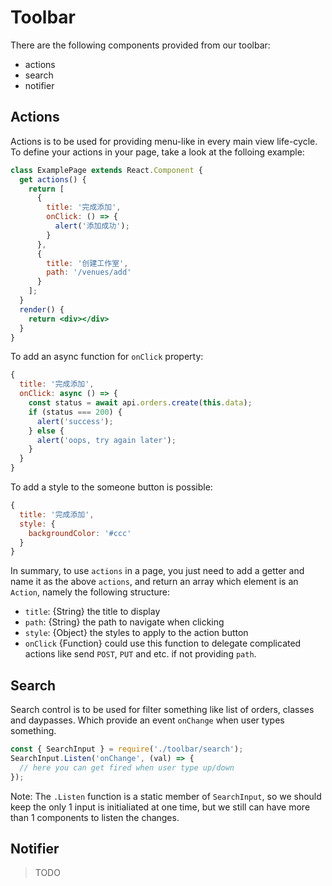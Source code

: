 
# Toolbar

There are the following components provided from our toolbar:

- actions
- search
- notifier

## Actions

Actions is to be used for providing menu-like in every main view life-cycle. To define your actions in your page,
take a look at the folloing example:

```jsx
class ExamplePage extends React.Component {
  get actions() {
    return [
      {
        title: '完成添加',
        onClick: () => {
          alert('添加成功');
        }
      },
      {
        title: '创建工作室',
        path: '/venues/add'
      }
    ];
  }
  render() {
    return <div></div>
  }
}
```

To add an async function for `onClick` property:

```js
{
  title: '完成添加',
  onClick: async () => {
    const status = await api.orders.create(this.data);
    if (status === 200) {
      alert('success');
    } else {
      alert('oops, try again later');
    }
  }
}
```

To add a style to the someone button is possible:

```js
{
  title: '完成添加',
  style: {
    backgroundColor: '#ccc'
  }
}
```

In summary, to use `actions` in a page, you just need to add a getter and name it as the above `actions`, and return an array which
element is an `Action`, namely the following structure:

- `title`: {String} the title to display
- `path`: {String} the path to navigate when clicking
- `style`: {Object} the styles to apply to the action button
- `onClick` {Function} could use this function to delegate complicated actions like send `POST`, `PUT` and etc. if 
  not providing `path`.

## Search

Search control is to be used for filter something like list of orders, classes and daypasses. Which provide an event `onChange`
when user types something.

```js
const { SearchInput } = require('./toolbar/search');
SearchInput.Listen('onChange', (val) => {
  // here you can get fired when user type up/down
});
```

Note: The `.Listen` function is a static member of `SearchInput`, so we should keep the only 1 input is initialiated at one time,
but we still can have more than 1 components to listen the changes.

## Notifier

> TODO